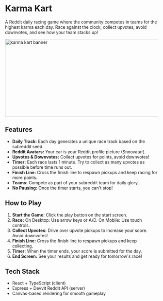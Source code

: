 # Karma Kart

A Reddit daily racing game where the community competes in teams for the highest karma each day. Race against the clock, collect upvotes, avoid downvotes, and see how your team stacks up!

<img width="2144" height="256" alt="karma kart banner" src="https://github.com/user-attachments/assets/2d0eb360-f967-4743-821c-85ecf5198ff2" />

## Features
- **Daily Track:** Each day generates a unique race track based on the subreddit seed.
- **Reddit Avatars:** Your car is your Reddit profile picture (Snoovatar).
- **Upvotes & Downvotes:** Collect upvotes for points, avoid downvotes!
- **Timer:** Each race lasts 1 minute. Try to collect as many upvotes as possible before time runs out.
- **Finish Line:** Cross the finish line to respawn pickups and keep racing for more points.
- **Teams:** Compete as part of your subreddit team for daily glory.
- **No Pausing:** Once the timer starts, you can't stop!

## How to Play
1. **Start the Game:** Click the play button on the start screen.
2. **Race:** On Desktop: Use arrow keys or A/D. On Mobile: Use touch controls.
3. **Collect Upvotes:** Drive over upvote pickups to increase your score. Avoid downvotes!
4. **Finish Line:** Cross the finish line to respawn pickups and keep collecting.
5. **Timer:** When the timer ends, your score is submitted for the day.
6. **End Screen:** See your results and get ready for tomorrow's race!

## Tech Stack
- React + TypeScript (client)
- Express + Devvit Reddit API (server)
- Canvas-based rendering for smooth gameplay
